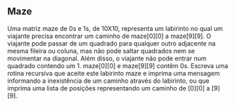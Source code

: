 ## Maze

Uma matriz maze de 0s e 1s, de 10X10, representa um labirinto no qual um viajante 
precisa encontrar um caminho de maze[0][0] a maze[9][9]. O viajante pode passar de 
um quadrado para qualquer outro adjacente na mesma fileira ou coluna, mas não pode 
saltar quadrados nem se movimentar na diagonal. Além disso, o viajante não pode 
entrar num quadrado contendo um 1. maze[0][0] e maze[9][9] contêm 0s. Escreva uma 
rotina recursiva que aceite este labirinto maze e imprima uma mensagem informando a 
inexistência de um caminho através do labirinto, ou que imprima uma lista de posições 
representando um caminho de [0][0] a [9][9].